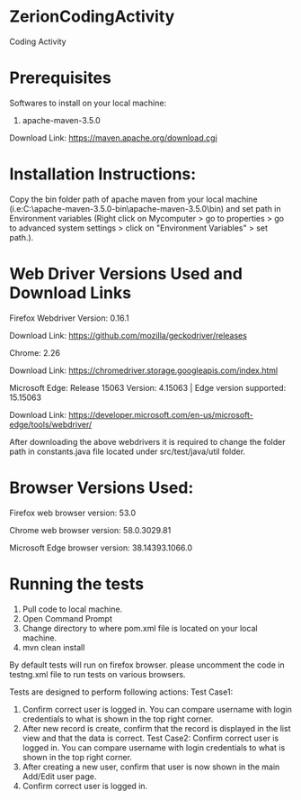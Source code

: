 # ZerionCodingActivity
Coding Activity
# Prerequisites

Softwares to install on your local machine:
1. apache-maven-3.5.0

Download Link: https://maven.apache.org/download.cgi

# Installation Instructions:
Copy the bin folder path of apache maven from your local machine (i.e:C:\apache-maven-3.5.0-bin\apache-maven-3.5.0\bin) and set path in Environment variables (Right click on Mycomputer > go to properties > go to advanced system settings > click on "Environment Variables" > set path.).

# Web Driver Versions Used and Download Links

Firefox Webdriver Version: 0.16.1

Download Link: https://github.com/mozilla/geckodriver/releases

Chrome: 2.26

Download Link: https://chromedriver.storage.googleapis.com/index.html

Microsoft Edge: Release 15063 Version: 4.15063 | Edge version supported: 15.15063 

Download Link: https://developer.microsoft.com/en-us/microsoft-edge/tools/webdriver/

After downloading the above webdrivers it is required to change the folder path in constants.java file located under src/test/java/util folder.

# Browser Versions Used:
Firefox web browser version: 53.0

Chrome web browser version: 58.0.3029.81

Microsoft Edge browser version: 38.14393.1066.0

# Running the tests
1. Pull code to local machine.
2. Open Command Prompt
3. Change directory to where pom.xml file is located on your local machine.
4. mvn clean install

By default tests will run on firefox browser. please uncomment the code in testng.xml file to run tests on various browsers.

Tests are designed to perform following actions:
Test Case1:
1. Confirm correct user is logged in. You can compare username with login credentials to
what is shown in the top right corner.
2. After new record is create, confirm that the record is displayed in the list view and that
the data is correct.
Test Case2:
Confirm correct user is logged in. You can compare username with login credentials to
what is shown in the top right corner.
2. After creating a new user, confirm that user is now shown in the main Add/Edit user
page.
3. Confirm correct user is logged in.

